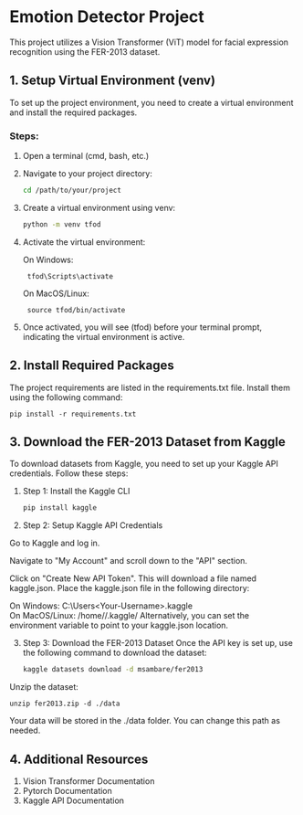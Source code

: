 # Emotion Detector Project

This project utilizes a Vision Transformer (ViT) model for facial expression recognition using the FER-2013 dataset.

## 1. Setup Virtual Environment (venv)

To set up the project environment, you need to create a virtual environment and install the required packages.

### Steps:

1. Open a terminal (cmd, bash, etc.)
2. Navigate to your project directory:

   ```bash
   cd /path/to/your/project
3. Create a virtual environment using venv:

    ```bash
    python -m venv tfod
4. Activate the virtual environment:

    On Windows:

        tfod\Scripts\activate

    On MacOS/Linux:

        source tfod/bin/activate

5. Once activated, you will see (tfod) before your terminal prompt, indicating the virtual environment is active.

## 2. Install Required Packages

The project requirements are listed in the requirements.txt file. Install them using the following command:

    pip install -r requirements.txt

## 3. Download the FER-2013 Dataset from Kaggle

To download datasets from Kaggle, you need to set up your Kaggle API credentials. Follow these steps:

1. Step 1: Install the Kaggle CLI
    ```bash
    pip install kaggle
2. Step 2: Setup Kaggle API Credentials

Go to Kaggle and log in.

Navigate to "My Account" and scroll down to the "API" section.

Click on "Create New API Token". This will download a file named kaggle.json.
Place the kaggle.json file in the following directory:

On Windows: C:\Users\<Your-Username>\.kaggle\
On MacOS/Linux: /home/<Your-Username>/.kaggle/
Alternatively, you can set the environment variable to point to your kaggle.json location.

3. Step 3: Download the FER-2013 Dataset
Once the API key is set up, use the following command to download the dataset:
    ```bash
    kaggle datasets download -d msambare/fer2013
Unzip the dataset:

    unzip fer2013.zip -d ./data

Your data will be stored in the ./data folder. You can change this path as needed.

## 4. Additional Resources

1. Vision Transformer Documentation
2. Pytorch Documentation
3. Kaggle API Documentation